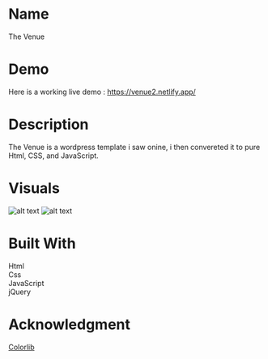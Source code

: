 # Name 
The Venue

# Demo
Here is a working live demo : https://venue2.netlify.app/

# Description
The Venue is a wordpress template i saw onine, i then convereted it to pure Html, CSS, and JavaScript.

# Visuals
![alt text](https://res.cloudinary.com/dhsg45mob/image/upload/v1608413307/test13_ii4tth.png)
![alt text](https://res.cloudinary.com/dhsg45mob/image/upload/v1608413559/on3_zfddlf.png)

# Built With
Html  
Css  
JavaScript  
jQuery  

# Acknowledgment
[Colorlib](https://colorlib.com/)

